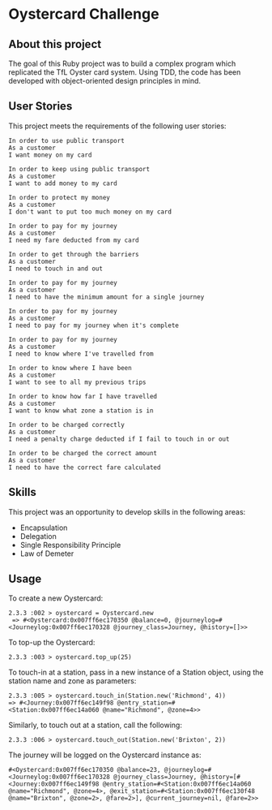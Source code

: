 # Oystercard Challenge

## About this project
The goal of this Ruby project was to build a complex program which replicated the TfL Oyster card system. Using TDD, the code has been developed with object-oriented design principles in mind.


## User Stories
This project meets the requirements of the following user stories:
```
In order to use public transport
As a customer
I want money on my card

In order to keep using public transport
As a customer
I want to add money to my card

In order to protect my money
As a customer
I don't want to put too much money on my card

In order to pay for my journey
As a customer
I need my fare deducted from my card

In order to get through the barriers
As a customer
I need to touch in and out

In order to pay for my journey
As a customer
I need to have the minimum amount for a single journey

In order to pay for my journey
As a customer
I need to pay for my journey when it's complete

In order to pay for my journey
As a customer
I need to know where I've travelled from

In order to know where I have been
As a customer
I want to see to all my previous trips

In order to know how far I have travelled
As a customer
I want to know what zone a station is in

In order to be charged correctly
As a customer
I need a penalty charge deducted if I fail to touch in or out

In order to be charged the correct amount
As a customer
I need to have the correct fare calculated
```

## Skills
This project was an opportunity to develop skills in the following areas:
- Encapsulation
- Delegation
- Single Responsibility Principle
- Law of Demeter

## Usage

To create a new Oystercard:

```
2.3.3 :002 > oystercard = Oystercard.new
 => #<Oystercard:0x007ff6ec170350 @balance=0, @journeylog=#<Journeylog:0x007ff6ec170328 @journey_class=Journey, @history=[]>>
 ```

 To top-up the Oystercard:

 ```
 2.3.3 :003 > oystercard.top_up(25)
 ```

 To touch-in at a station, pass in a new instance of a Station object, using the station name and zone as parameters:

 ```
 2.3.3 :005 > oystercard.touch_in(Station.new('Richmond', 4))
 => #<Journey:0x007ff6ec149f98 @entry_station=#<Station:0x007ff6ec14a060 @name="Richmond", @zone=4>>
 ```

 Similarly, to touch out at a station, call the following:

 ```
 2.3.3 :006 > oystercard.touch_out(Station.new('Brixton', 2))
 ```

 The journey will be logged on the Oystercard instance as:

 ```
 #<Oystercard:0x007ff6ec170350 @balance=23, @journeylog=#<Journeylog:0x007ff6ec170328 @journey_class=Journey, @history=[#<Journey:0x007ff6ec149f98 @entry_station=#<Station:0x007ff6ec14a060 @name="Richmond", @zone=4>, @exit_station=#<Station:0x007ff6ec130f48 @name="Brixton", @zone=2>, @fare=2>], @current_journey=nil, @fare=2>>
 ```

